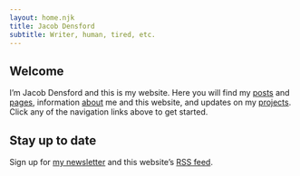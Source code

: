 ```yaml
---
layout: home.njk
title: Jacob Densford
subtitle: Writer, human, tired, etc.
---
```


## Welcome

I’m <span class="h-card" class="p-name">Jacob Densford</span> and this is my website. Here you will find my [posts](/posts/) and [pages](pages), information [about](/about/) me and this website, and updates on my [projects](/projects/). Click any of the navigation links above to get started.

## Stay up to date

Sign up for [my newsletter](https://tinyletter.com/jacobdensford) and this website’s [RSS feed](/feed.xml).

<div class="h-card">
  <a class="u-url" href="https://jacobdensford.com/" rel="me"/>
  <a class="u-email" href="mailto:contact@jacobdensford.com" rel="me"/>
  <a href="https://twitter.com/jacobdensford/" rel="me"/>
  <a href="https://github.com/jacobdensford" rel="me"/>
  <a class="u-logo" href="/images/favicon.png" rel="me"/>
</div>
